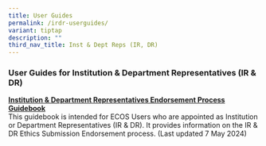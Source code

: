 ```yaml
---
title: User Guides
permalink: /irdr-userguides/
variant: tiptap
description: ""
third_nav_title: Inst & Dept Reps (IR, DR)
---
```

<h3><strong>User Guides for Institution &amp; Department Representatives (IR &amp; DR)</strong><br></h3>
<p><strong><u>Institution &amp; Department Representatives Endorsement Process Guidebook</u></strong>
<br>This guidebook is intended for ECOS Users who are appointed as Institution
or Department Representatives (IR &amp; DR). It provides information on
the IR &amp; DR Ethics Submission Endorsement process. (Last updated 7
May 2024)</p>